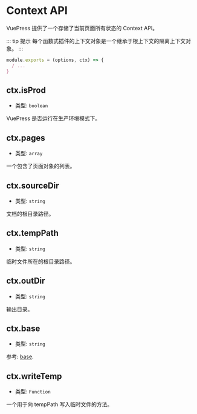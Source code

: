 # Context API

VuePress 提供了一个存储了当前页面所有状态的 Context API。

::: tip 提示
每个函数式插件的上下文对象是一个继承于根上下文的隔离上下文对象。
:::

```js
module.exports = (options, ctx) => {
  / ...
}
```

## ctx.isProd

- 类型: `boolean`

VuePress 是否运行在生产环境模式下。

## ctx.pages

- 类型: `array`

一个包含了页面对象的列表。

## ctx.sourceDir

- 类型: `string`

文档的根目录路径。

## ctx.tempPath

- 类型: `string`

临时文件所在的根目录路径。

## ctx.outDir

- 类型: `string`

输出目录。

## ctx.base

- 类型: `string`

参考: [base](../config/README.md#base).

## ctx.writeTemp

- 类型: `Function`

一个用于向 tempPath 写入临时文件的方法。
